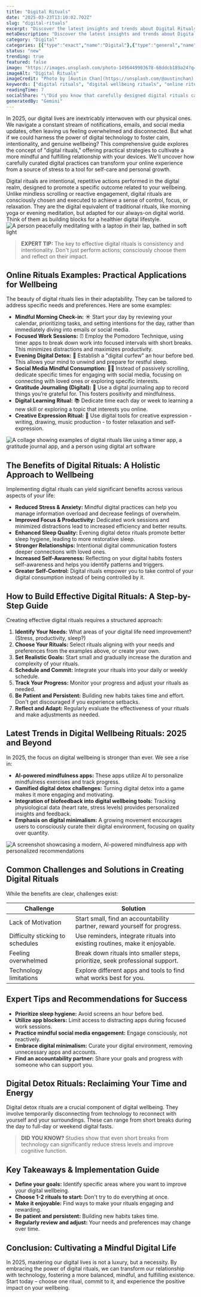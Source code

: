 ```yaml
---
title: "Digital Rituals"
date: "2025-03-23T13:10:02.702Z"
slug: "digital-rituals"
excerpt: "Discover the latest insights and trends about Digital Rituals. This comprehensive guide covers everything you need to know about Digital Rituals in 2025."
metaDescription: "Discover the latest insights and trends about Digital Rituals. This comprehensive guide covers everything you need to know about Digital Rituals in 2025."
category: "Digital"
categories: [{"type":"exact","name":"Digital"},{"type":"general","name":"Social Science"},{"type":"medium","name":"Anthropology"},{"type":"specific","name":"Online Communities"},{"type":"niche","name":"Meme Culture"}]
status: "new"
trending: true
featured: false
image: "https://images.unsplash.com/photo-1496449903678-68ddcb189a24?q=85&w=1200&fit=max&fm=webp&auto=compress"
imageAlt: "Digital Rituals"
imageCredit: "Photo by [Austin Chan](https://unsplash.com/@austinchan) on Unsplash"
keywords: ["digital rituals", "digital wellbeing rituals", "online rituals examples", "meaning of digital rituals", "create digital rituals", "benefits of digital rituals", "best digital morning rituals", "how to build digital rituals", "digital detox rituals", "digital mindfulness rituals"]
readingTime: 7
socialShare: "\"Did you know that carefully designed digital rituals can dramatically improve your sleep, focus, and overall wellbeing?  Reclaim your digital life in 2025!\""
generatedBy: "Gemini"
---
```


In 2025, our digital lives are inextricably interwoven with our physical ones.  We navigate a constant stream of notifications, emails, and social media updates, often leaving us feeling overwhelmed and disconnected.  But what if we could harness the power of digital technology to foster calm, intentionality, and genuine wellbeing?  This comprehensive guide explores the concept of "digital rituals," offering practical strategies to cultivate a more mindful and fulfilling relationship with your devices.  We'll uncover how carefully curated digital practices can transform your online experience from a source of stress to a tool for self-care and personal growth.



Digital rituals are intentional, repetitive actions performed in the digital realm, designed to promote a specific outcome related to your wellbeing.  Unlike mindless scrolling or reactive engagement, digital rituals are consciously chosen and executed to achieve a sense of control, focus, or relaxation. They are the digital equivalent of traditional rituals, like morning yoga or evening meditation, but adapted for our always-on digital world.  Think of them as building blocks for a healthier digital lifestyle.  ![A person peacefully meditating with a laptop in their lap, bathed in soft light](https://images.unsplash.com/photo-1451187580459-43490279c0fa?q=85&w=1200&fit=max&fm=webp&auto=compress)

> **EXPERT TIP:** The key to effective digital rituals is consistency and intentionality.  Don't just perform actions; consciously choose them and reflect on their impact.

## Online Rituals Examples: Practical Applications for Wellbeing

The beauty of digital rituals lies in their adaptability.  They can be tailored to address specific needs and preferences.  Here are some examples:

* **Mindful Morning Check-in:** ☀️ Start your day by reviewing your calendar, prioritizing tasks, and setting intentions for the day, rather than immediately diving into emails or social media.
* **Focused Work Sessions:** ⏰ Employ the Pomodoro Technique, using timer apps to break down work into focused intervals with short breaks. This minimizes distractions and maximizes productivity.
* **Evening Digital Detox:** 🌙  Establish a "digital curfew" an hour before bed.  This allows your mind to unwind and prepare for restful sleep.
* **Social Media Mindful Consumption:**  🧘‍♀️  Instead of passively scrolling, dedicate specific times for engaging with social media, focusing on connecting with loved ones or exploring specific interests.
* **Gratitude Journaling (Digital):** 📝 Use a digital journaling app to record things you’re grateful for.  This fosters positivity and mindfulness.
* **Digital Learning Ritual:** 📚  Dedicate time each day or week to learning a new skill or exploring a topic that interests you online.
* **Creative Expression Ritual:** 🎨 Use digital tools for creative expression - writing, drawing, music production - to foster relaxation and self-expression.

![A collage showing examples of digital rituals like using a timer app, a gratitude journal app, and a person using digital art software](https://images.unsplash.com/photo-1484417894907-623942c8ee29?q=85&w=1200&fit=max&fm=webp&auto=compress)

## The Benefits of Digital Rituals: A Holistic Approach to Wellbeing

Implementing digital rituals can yield significant benefits across various aspects of your life:

* **Reduced Stress & Anxiety:**  Mindful digital practices can help you manage information overload and decrease feelings of overwhelm.
* **Improved Focus & Productivity:**  Dedicated work sessions and minimized distractions lead to increased efficiency and better results.
* **Enhanced Sleep Quality:**  Evening digital detox rituals promote better sleep hygiene, leading to more restorative sleep.
* **Stronger Relationships:**  Intentional digital communication fosters deeper connections with loved ones.
* **Increased Self-Awareness:**  Reflecting on your digital habits fosters self-awareness and helps you identify patterns and triggers.
* **Greater Self-Control:**  Digital rituals empower you to take control of your digital consumption instead of being controlled by it.

## How to Build Effective Digital Rituals: A Step-by-Step Guide

Creating effective digital rituals requires a structured approach:

1. **Identify Your Needs:**  What areas of your digital life need improvement? (Stress, productivity, sleep?)
2. **Choose Your Rituals:**  Select rituals aligning with your needs and preferences from the examples above, or create your own.
3. **Set Realistic Goals:**  Start small and gradually increase the duration and complexity of your rituals.
4. **Schedule and Commit:**  Integrate your rituals into your daily or weekly schedule.
5. **Track Your Progress:**  Monitor your progress and adjust your rituals as needed.
6. **Be Patient and Persistent:**  Building new habits takes time and effort. Don't get discouraged if you experience setbacks.
7. **Reflect and Adapt:** Regularly evaluate the effectiveness of your rituals and make adjustments as needed.

## Latest Trends in Digital Wellbeing Rituals: 2025 and Beyond

In 2025, the focus on digital wellbeing is stronger than ever.  We see a rise in:

* **AI-powered mindfulness apps:**  These apps utilize AI to personalize mindfulness exercises and track progress.
* **Gamified digital detox challenges:**  Turning digital detox into a game makes it more engaging and motivating.
* **Integration of biofeedback into digital wellbeing tools:**  Tracking physiological data (heart rate, stress levels) provides personalized insights and feedback.
* **Emphasis on digital minimalism:**  A growing movement encourages users to consciously curate their digital environment, focusing on quality over quantity.

![A screenshot showcasing a modern, AI-powered mindfulness app with personalized recommendations](https://images.unsplash.com/photo-1517976487492-5750f3195933?q=85&w=1200&fit=max&fm=webp&auto=compress)

## Common Challenges and Solutions in Creating Digital Rituals

While the benefits are clear, challenges exist:

| Challenge                     | Solution                                                                  |
|------------------------------|--------------------------------------------------------------------------|
| Lack of Motivation           | Start small, find an accountability partner, reward yourself for progress. |
| Difficulty sticking to schedules | Use reminders, integrate rituals into existing routines, make it enjoyable. |
| Feeling overwhelmed          | Break down rituals into smaller steps, prioritize, seek professional support. |
| Technology limitations       | Explore different apps and tools to find what works best for you.           |

## Expert Tips and Recommendations for Success

* **Prioritize sleep hygiene:**  Avoid screens an hour before bed.
* **Utilize app blockers:**  Limit access to distracting apps during focused work sessions.
* **Practice mindful social media engagement:**  Engage consciously, not reactively.
* **Embrace digital minimalism:**  Curate your digital environment, removing unnecessary apps and accounts.
* **Find an accountability partner:**  Share your goals and progress with someone who can support you.

## Digital Detox Rituals: Reclaiming Your Time and Energy

Digital detox rituals are a crucial component of digital wellbeing.  They involve temporarily disconnecting from technology to reconnect with yourself and your surroundings.  These can range from short breaks during the day to full-day or weekend digital fasts.  

> **DID YOU KNOW?**  Studies show that even short breaks from technology can significantly reduce stress levels and improve cognitive function.

## Key Takeaways & Implementation Guide

* **Define your goals:**  Identify specific areas where you want to improve your digital wellbeing.
* **Choose 1-2 rituals to start:**  Don't try to do everything at once.
* **Make it enjoyable:**  Find ways to make your rituals engaging and rewarding.
* **Be patient and persistent:**  Building new habits takes time.
* **Regularly review and adjust:**  Your needs and preferences may change over time.

## Conclusion: Cultivating a Mindful Digital Life

In 2025, mastering our digital lives is not a luxury, but a necessity.  By embracing the power of digital rituals, we can transform our relationship with technology, fostering a more balanced, mindful, and fulfilling existence.  Start today – choose one ritual, commit to it, and experience the positive impact on your wellbeing.

